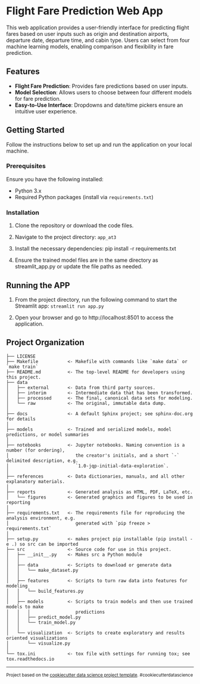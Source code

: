 # Flight Fare Prediction Web App

This web application provides a user-friendly interface for predicting flight fares based on user inputs such as origin and destination airports, departure date, departure time, and cabin type. Users can select from four machine learning models, enabling comparison and flexibility in fare prediction.

## Features

- **Flight Fare Prediction**: Provides fare predictions based on user inputs.
- **Model Selection**: Allows users to choose between four different models for fare prediction.
- **Easy-to-Use Interface**: Dropdowns and date/time pickers ensure an intuitive user experience.

## Getting Started

Follow the instructions below to set up and run the application on your local machine.

### Prerequisites

Ensure you have the following installed:

- Python 3.x
- Required Python packages (install via `requirements.txt`)

### Installation

1. Clone the repository or download the code files.

2. Navigate to the project directory:
   ```app_at3```

3. Install the necessary dependencies:
    pip install -r requirements.txt

4. Ensure the trained model files are in the same directory as streamlit_app.py or update the file paths as needed.

## Running the APP

1. From the project directory, run the following command to start the Streamlit app:
    ```streamlit run app.py```

2. Open your browser and go to http://localhost:8501 to access the application.

Project Organization
------------

    ├── LICENSE
    ├── Makefile           <- Makefile with commands like `make data` or `make train`
    ├── README.md          <- The top-level README for developers using this project.
    ├── data
    │   ├── external       <- Data from third party sources.
    │   ├── interim        <- Intermediate data that has been transformed.
    │   ├── processed      <- The final, canonical data sets for modeling.
    │   └── raw            <- The original, immutable data dump.
    │
    ├── docs               <- A default Sphinx project; see sphinx-doc.org for details
    │
    ├── models             <- Trained and serialized models, model predictions, or model summaries
    │
    ├── notebooks          <- Jupyter notebooks. Naming convention is a number (for ordering),
    │                         the creator's initials, and a short `-` delimited description, e.g.
    │                         `1.0-jqp-initial-data-exploration`.
    │
    ├── references         <- Data dictionaries, manuals, and all other explanatory materials.
    │
    ├── reports            <- Generated analysis as HTML, PDF, LaTeX, etc.
    │   └── figures        <- Generated graphics and figures to be used in reporting
    │
    ├── requirements.txt   <- The requirements file for reproducing the analysis environment, e.g.
    │                         generated with `pip freeze > requirements.txt`
    │
    ├── setup.py           <- makes project pip installable (pip install -e .) so src can be imported
    ├── src                <- Source code for use in this project.
    │   ├── __init__.py    <- Makes src a Python module
    │   │
    │   ├── data           <- Scripts to download or generate data
    │   │   └── make_dataset.py
    │   │
    │   ├── features       <- Scripts to turn raw data into features for modeling
    │   │   └── build_features.py
    │   │
    │   ├── models         <- Scripts to train models and then use trained models to make
    │   │   │                 predictions
    │   │   ├── predict_model.py
    │   │   └── train_model.py
    │   │
    │   └── visualization  <- Scripts to create exploratory and results oriented visualizations
    │       └── visualize.py
    │
    └── tox.ini            <- tox file with settings for running tox; see tox.readthedocs.io


--------

<p><small>Project based on the <a target="_blank" href="https://drivendata.github.io/cookiecutter-data-science/">cookiecutter data science project template</a>. #cookiecutterdatascience</small></p>
